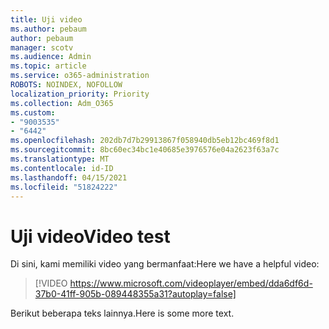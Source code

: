 ```yaml
---
title: Uji video
ms.author: pebaum
author: pebaum
manager: scotv
ms.audience: Admin
ms.topic: article
ms.service: o365-administration
ROBOTS: NOINDEX, NOFOLLOW
localization_priority: Priority
ms.collection: Adm_O365
ms.custom:
- "9003535"
- "6442"
ms.openlocfilehash: 202db7d7b29913867f058940db5eb12bc469f8d1
ms.sourcegitcommit: 8bc60ec34bc1e40685e3976576e04a2623f63a7c
ms.translationtype: MT
ms.contentlocale: id-ID
ms.lasthandoff: 04/15/2021
ms.locfileid: "51824222"
---
```

# <a name="video-test"></a><span data-ttu-id="61ae1-102">Uji video</span><span class="sxs-lookup"><span data-stu-id="61ae1-102">Video test</span></span>

<span data-ttu-id="61ae1-103">Di sini, kami memiliki video yang bermanfaat:</span><span class="sxs-lookup"><span data-stu-id="61ae1-103">Here we have a helpful video:</span></span>

>[!VIDEO https://www.microsoft.com/videoplayer/embed/dda6df6d-37b0-41ff-905b-089448355a31?autoplay=false]

<span data-ttu-id="61ae1-104">Berikut beberapa teks lainnya.</span><span class="sxs-lookup"><span data-stu-id="61ae1-104">Here is some more text.</span></span>

